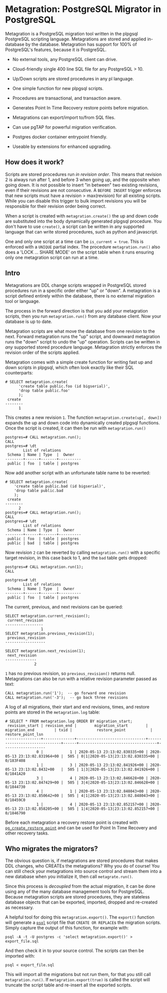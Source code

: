 # Metagration: PostgreSQL Migrator in PostgreSQL

Metagration is a PostgreSQL migration tool written in the plpgsql
PostgreSQL scripting language.  Metagrations are stored and applied
in-database by the database.  Metagration has support for 100% of
PostgreSQL's features, because it *is* PostgreSQL.

  - No external tools, any PostgreSQL client can drive.

  - Cloud-friendly single 400 line SQL file for any PostgreSQL > 10.

  - Up/Down scripts are stored procedures in any pl language.

  - One simple function for new plpgsql scripts.

  - Procedures are transactional, and transaction aware.

  - Generates Point In Time Recovery restore points before migration.

  - Metagrations can export/import to/from SQL files.

  - Can use pgTAP for powerful migration verification.

  - Postgres docker container entrypoint friendly.

  - Useable by extensions for enhanced upgrading.

## How does it work?

Scripts are stored procedures run *in revision order*.  This means
that revision 2 is always run after 1, and before 3 when going up, and
the opposite when going down.  It is not possible to insert "in
between" two existing revisions, even if their revisions are not
consecutive.  A `BEFORE INSERT` trigger enforces that new scripts must
have a revision > max(revision) for all existing scripts.  While you
can disable this trigger to bulk import revisions you will be
responsible for their revision order being correct.

When a script is created with `metagration.create()` the up and down
code are substituted into the body dynamically generated plpgsql
procedure.  You don't have to use `create()`, a script can be written
in any supported language that can write stored procedures, such as
python and javascript.

One and only one script at a time can be `is_current = true`.  This is
enforced with a `UNIQUE` partial index.  The procedure
`metagration.run()` also does a 'LOCK ... SHARE MODE' on the script
table when it runs ensuring only one metagration script can run at a
time.

## Intro

Metagrations are DDL change scripts wrapped in PostgreSQL stored
procedures run in a specific order either "up" or "down".  A
metagration is a script defined entirely within the database, there is
no external migration tool or language.

The process in the forward direction is that you add your metagration
scripts, then you run `metagration.run()` from any database client.
Now your database is up to date.

Metagration scripts are what move the database from one revision to
the next.  Forward metagration runs the "up" script, and downward
metagration runs the "down" script to undo the "up" operation.
Scripts can be written in *any* supported stored procedure language.
Metagration strictly enforces the revision order of the scripts
applied.

Metagration comes with a simple create function for writing fast up
and down scripts in plpgsql, which often look exactly like their SQL
counterparts:

    # SELECT metagration.create(
          'create table public.foo (id bigserial)',
          'drop table public.foo'
          );
     create
    --------
          1

This creates a new revision `1`.  The function
`metagration.create(up[, down])` expands the up and down code into
dynamically created plpgsql functions.  Once the script is created, it
can then be run with `metagration.run()`

    postgres=# CALL metagration.run();
    CALL
    postgres=# \dt
            List of relations
     Schema | Name | Type  |  Owner
    --------+------+-------+----------
     public | foo  | table | postgres

Now add another script with an unfortunate table name to be reverted:

    # SELECT metagration.create(
        'create table public.bad (id bigserial)',
        'drop table public.bad
        );
     create
    --------
          2
    postgres=# CALL metagration.run();
    CALL
    postgres=# \dt
            List of relations
     Schema | Name | Type  |  Owner
    --------+------+-------+----------
     public | foo  | table | postgres
     public | bad  | table | postgres

Now revision `2` can be reverted by calling `metagration.run()` with a
specific target revision, in this case back to 1, and the `bad` table
gets dropped:

    postgres=# CALL metagration.run(1);
    CALL

    postgres=# \dt
            List of relations
     Schema | Name | Type  |  Owner
    --------+------+-------+----------
     public | foo  | table | postgres

The current, previous, and next revisions can be queried:

    SELECT metagration.current_revision();
     current_revision
    -----------------
                    1
    SELECT metagration.previous_revision(1);
     previous_revision
    ------------------

    SELECT metagration.next_revision(1);
     next_revision
    --------------
                 2

`1` has no previous revision, so `previous_revision()` returns null.
Metagrations can also be run with a relative revision parameter passed
as text:

    CALL metagration.run('1');  -- go forward one revision
    CALL metagration.run('-3');  -- go back three revisions

A log of all migrations, their start and end revisions, times, and
restore points are stored in the `metagration.log` table:

    # SELECT * FROM metagration.log ORDER BY migration_start;
     revision_start | revision_end |        migration_start        |         migration_end         | txid |           restore_point           | restore_point_lsn
    ----------------+--------------+-------------------------------+-------------------------------+------+-----------------------------------+-------------------
                  0 |            1 | 2020-05-13 23:13:02.830335+00 | 2020-05-13 23:13:02.831964+00 |  505 | 0|1|2020-05-13|23:13:02.830335+00 | 0/183F408
                  1 |            3 | 2020-05-13 23:13:02.841926+00 | 2020-05-13 23:13:02.8432+00   |  505 | 1|3|2020-05-13|23:13:02.841926+00 | 0/1841A20
                  3 |            4 | 2020-05-13 23:13:02.846628+00 | 2020-05-13 23:13:02.847429+00 |  505 | 3|4|2020-05-13|23:13:02.846628+00 | 0/1844730
                  4 |            1 | 2020-05-13 23:13:02.848043+00 | 2020-05-13 23:13:02.850642+00 |  505 | 4|1|2020-05-13|23:13:02.848043+00 | 0/18459C0
                  1 |            4 | 2020-05-13 23:13:02.852157+00 | 2020-05-13 23:13:02.858205+00 |  505 | 1|4|2020-05-13|23:13:02.852157+00 | 0/1846790


Before each metagration a recovery restore point is created with
[`pg_create_restore_point`](https://www.postgresql.org/docs/12/functions-admin.html#FUNCTIONS-ADMIN-BACKUP)
and can be used for Point In Time Recovery and other recovery tasks.

## Who migrates the migrators?

The obvious question is, if metagrations are stored procedures that
makes DDL changes, who CREATEs the metagrations?  Why you do of
course!  You can still check your metagrations into source control and
stream them into a new database when you initialize it, then call
`metagrate.run()`.

Since this process is *decoupled* from the actual migration, it can be
done using any of the many database management tools for
PostgreSQL. Because metagration scripts are stored procedures, they
are stateless database objects that can be exported, imported, dropped
and re-created as necessary.

A helpful tool for doing this `metagration.export()`.  The `export()`
function will generate a
[`psql`](https://www.postgresql.org/docs/12/app-psql.html) script file
that `CREATE OR REPLACE`s the migration scripts. Simply capture
the output of this function, for example with:

    psql -A -t -U postgres -c 'select metagration.export()' > export_file.sql

And then check it in to your source control.  The scripts can then be
imported with:

    psql < export_file.sql

This will import all the migrations but not *run* them, for that you
still call `metagration.run()`.  If `metagration.export(true)` is
called the script will truncate the
script table and re-insert all the exported scripts.

